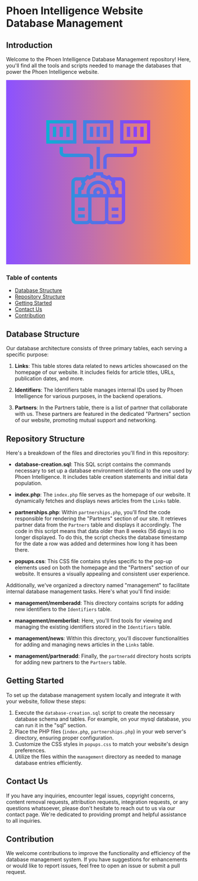 # Phoen Intelligence Website Database Management

## Introduction

Welcome to the Phoen Intelligence Database Management repository! Here, you'll find all the tools and scripts needed to manage the databases that power the Phoen Intelligence website.

![TermsLens logo](https://raw.githubusercontent.com/phoenorg/databases/main/databases.png)

### Table of contents

- [Database Structure](https://github.com/phoenorg/databases/blob/main/README.md#database-structure)
- [Repository Structure](https://github.com/phoenorg/databases/blob/main/README.md#repository-structure)
- [Getting Started](https://github.com/phoenorg/databases/blob/main/README.md#getting-started)
- [Contact Us](https://github.com/phoenorg/databases/blob/main/README.md#contact-us)
- [Contribution](https://github.com/phoenorg/databases/blob/main/README.md#Contribution)

## Database Structure

Our database architecture consists of three primary tables, each serving a specific purpose:

1. **Links**: This table stores data related to news articles showcased on the homepage of our website. It includes fields for article titles, URLs, publication dates, and more.

2. **Identifiers**: The Identifiers table manages internal IDs used by Phoen Intelligence for various purposes, in the backend operations.

3. **Partners**: In the Partners table, there is a list of partner that collaborate with us. These partners are featured in the dedicated "Partners" section of our website, promoting mutual support and networking.

## Repository Structure

Here's a breakdown of the files and directories you'll find in this repository:

- **database-creation.sql**: This SQL script contains the commands necessary to set up a database environment identical to the one used by Phoen Intelligence. It includes table creation statements and initial data population.

- **index.php**: The `index.php` file serves as the homepage of our website. It dynamically fetches and displays news articles from the `Links` table.

- **partnerships.php**: Within `partnerships.php`, you'll find the code responsible for rendering the "Partners" section of our site. It retrieves partner data from the `Partners` table and displays it accordingly. The code in this script means that data older than 8 weeks (56 days) is no longer displayed. To do this, the script checks the database timestamp for the date a row was added and determines how long it has been there.

- **popups.css**: This CSS file contains styles specific to the pop-up elements used on both the homepage and the "Partners" section of our website. It ensures a visually appealing and consistent user experience.

Additionally, we've organized a directory named "management" to facilitate internal database management tasks. Here's what you'll find inside:

- **management/memberadd**: This directory contains scripts for adding new identifiers to the `Identifiers` table.

- **management/memberlist**: Here, you'll find tools for viewing and managing the existing identifiers stored in the `Identifiers` table.

- **management/news**: Within this directory, you'll discover functionalities for adding and managing news articles in the `Links` table.

- **management/partneradd**: Finally, the `partneradd` directory hosts scripts for adding new partners to the `Partners` table.

## Getting Started

To set up the database management system locally and integrate it with your website, follow these steps:

1. Execute the `database-creation.sql` script to create the necessary database schema and tables. For example, on your mysql database, you can run it in the "sql" section.
2. Place the PHP files (`index.php`, `partnerships.php`) in your web server's directory, ensuring proper configuration.
3. Customize the CSS styles in `popups.css` to match your website's design preferences.
4. Utilize the files within the `management` directory as needed to manage database entries efficiently.

## Contact Us

If you have any inquiries, encounter legal issues, copyright concerns, content removal requests, attribution requests, integration requests, or any questions whatsoever, please don't hesitate to reach out to us via our contact page. We're dedicated to providing prompt and helpful assistance to all inquiries.

## Contribution

We welcome contributions to improve the functionality and efficiency of the database management system. If you have suggestions for enhancements or would like to report issues, feel free to open an issue or submit a pull request.
